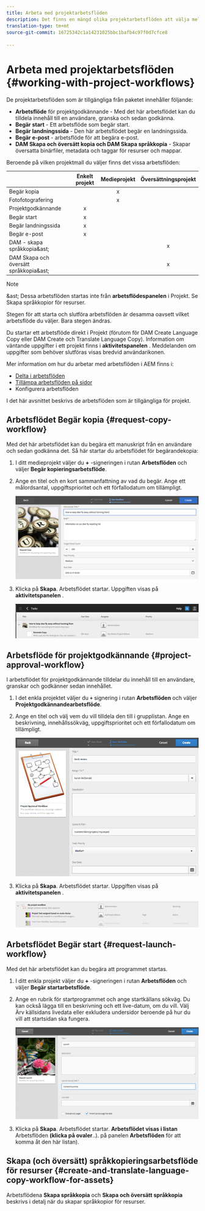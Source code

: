 ```yaml
---
title: Arbeta med projektarbetsflöden
description: Det finns en mängd olika projektarbetsflöden att välja mellan.
translation-type: tm+mt
source-git-commit: 16725342c1a14231025bbc1bafb4c97f0d7cfce8

---
```



# Arbeta med projektarbetsflöden {#working-with-project-workflows}

De projektarbetsflöden som är tillgängliga från paketet innehåller följande:

* **Arbetsflöde** för projektgodkännande - Med det här arbetsflödet kan du tilldela innehåll till en användare, granska och sedan godkänna.
* **Begär start** - Ett arbetsflöde som begär start.
* **Begär landningssida** - Den här arbetsflödet begär en landningssida.
* **Begär e-post** - arbetsflöde för att begära e-post.
* **DAM Skapa och översätt kopia och DAM Skapa språkkopia** - Skapar översatta binärfiler, metadata och taggar för resurser och mappar.

Beroende på vilken projektmall du väljer finns det vissa arbetsflöden:

|  | **Enkelt projekt** | **Medieprojekt** | **Översättningsprojekt** |
|---|:-:|:-:|:-:|
| Begär kopia |  | x |  |
| Fotofotografering |  | x |  |
| Projektgodkännande | x |  |  |
| Begär start | x |  |  |
| Begär landningssida | x |  |  |
| Begär e-post | x |  |  |
| DAM - skapa språkkopia&amp;ast; |  |  | x |
| DAM Skapa och översätt språkkopia&amp;ast; |  |  | x |

>[!NOTE]
>
> &amp;ast; Dessa arbetsflöden startas inte från **arbetsflödespanelen** i Projekt. Se Skapa språkkopior för resurser.
<!--
>&ast; These workflows are not started from the **Workflow** tile in Projects. See [Creating Language Copies for Assets.](/help/sites-administering/tc-manage.md)
-->

Stegen för att starta och slutföra arbetsflöden är desamma oavsett vilket arbetsflöde du väljer. Bara stegen ändras.

Du startar ett arbetsflöde direkt i Projekt (förutom för DAM Create Language Copy eller DAM Create och Translate Language Copy). Information om väntande uppgifter i ett projekt finns i **aktivitetspanelen** . Meddelanden om uppgifter som behöver slutföras visas bredvid användarikonen.

Mer information om hur du arbetar med arbetsflöden i AEM finns i:

* [Delta i arbetsflöden](/help/sites-cloud/authoring/workflows/participating.md)
* [Tillämpa arbetsflöden på sidor](/help/sites-cloud/authoring/workflows/applying.md)
* Konfigurera arbetsflöden <!--* [Configuring workflows](/help/sites-administering/workflows.md)-->

I det här avsnittet beskrivs de arbetsflöden som är tillgängliga för projekt.

## Arbetsflödet Begär kopia {#request-copy-workflow}

Med det här arbetsflödet kan du begära ett manuskript från en användare och sedan godkänna det. Så här startar du arbetsflödet för begärandekopia:

1. I ditt medieprojekt väljer du **+** -signeringen i rutan **Arbetsflöden** och väljer **Begär kopieringsarbetsflöde**.
1. Ange en titel och en kort sammanfattning av vad du begär. Ange ett målordsantal, uppgiftsprioritet och ett förfallodatum om tillämpligt.

   ![Arbetsflödet Begär kopia](/help/sites-cloud/authoring/assets/projects-request-copy.png)

1. Klicka på **Skapa**. Arbetsflödet startar. Uppgiften visas på **aktivitetspanelen** .

   ![Begärankopia har lagts till](/help/sites-cloud/authoring/assets/projects-request-copy-add.png)

## Arbetsflöde för projektgodkännande {#project-approval-workflow}

I arbetsflödet för projektgodkännande tilldelar du innehåll till en användare, granskar och godkänner sedan innehållet.

1. I det enkla projektet väljer du **`+`** signering i rutan **Arbetsflöden** och väljer **Projektgodkännandearbetsflöde**.
1. Ange en titel och välj vem du vill tilldela den till i grupplistan. Ange en beskrivning, innehållssökväg, uppgiftsprioritet och ett förfallodatum om tillämpligt.

   ![Begär godkännande](/help/sites-cloud/authoring/assets/projects-approval.png)

1. Klicka på **Skapa**. Arbetsflödet startar. Uppgiften visas på **aktivitetspanelen** .

   ![Godkännande av begäran har lagts till](/help/sites-cloud/authoring/assets/projects-approval-add.png)

## Arbetsflödet Begär start {#request-launch-workflow}

Med det här arbetsflödet kan du begära att programmet startas.

1. I ditt enkla projekt väljer du **+** -signeringen i rutan **Arbetsflöden** och väljer **Begär startarbetsflöde**.
1. Ange en rubrik för startprogrammet och ange startkällans sökväg. Du kan också lägga till en beskrivning och ett live-datum, om du vill. Välj Ärv källsidans livedata eller exkludera undersidor beroende på hur du vill att startsidan ska fungera.

   ![Begär start](/help/sites-cloud/authoring/assets/projects-request-launch.png)

1. Klicka på **Skapa**. Arbetsflödet startar. **Arbetsflödet visas i listan** Arbetsflöden **(klicka på ovaler**..). på panelen **Arbetsflöden** för att komma åt den här listan).

## Skapa (och översätt) språkkopieringsarbetsflöde för resurser {#create-and-translate-language-copy-workflow-for-assets}

Arbetsflödena **Skapa språkkopia** och **Skapa och översätt språkkopia** beskrivs i detalj när du skapar språkkopior för resurser.
